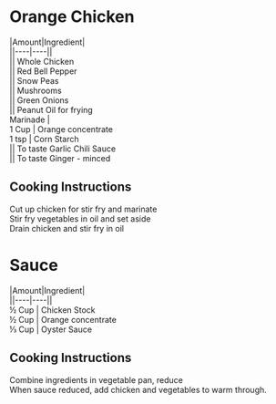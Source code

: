 # Orange Chicken  
  
|Amount|Ingredient|  
||----|----||  
 || Whole Chicken  
 || Red Bell Pepper  
 || Snow Peas  
 || Mushrooms  
 || Green Onions  
 || Peanut Oil for frying  
Marinade |   
1 Cup | Orange concentrate  
1 tsp | Corn Starch  
 || To taste Garlic Chili Sauce  
 || To taste Ginger - minced  
  
## Cooking Instructions  
Cut up chicken for stir fry and marinate  
Stir fry vegetables in oil and set aside  
Drain chicken and stir fry in oil  
  
# Sauce  
|Amount|Ingredient|  
||----|----||  
½ Cup | Chicken Stock  
½ Cup | Orange concentrate  
⅓ Cup | Oyster Sauce  
  
## Cooking Instructions  
Combine ingredients in vegetable pan, reduce  
When sauce reduced, add chicken and vegetables to warm through.  
  
  